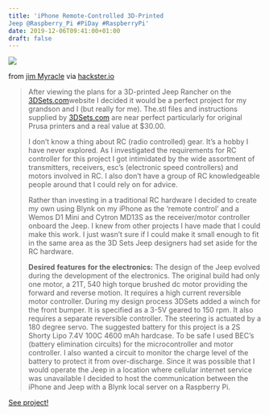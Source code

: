 ```yaml
---
title: 'iPhone Remote-Controlled 3D-Printed
Jeep @Raspberry_Pi #PiDay #RaspberryPi'
date: 2019-12-06T09:41:00+01:00
draft: false
---
```


![](https://cdn-blog.adafruit.com/uploads/2019/11/uploads2ftmp2f71cff26f-9912-456b-b082-7c14aeb24c862fqd1g4vq1ssgh1ct4rvkdjg_oEnJH8IvYx-600x450.jpg)

from [jim Myracle](https://www.hackster.io/TomatoMan) via [hackster.io](https://www.hackster.io/TomatoMan/wemos-blynk-iphone-remote-controlled-3d-printed-jeep-485f18)

> After viewing the plans for a 3D-printed Jeep Rancher on the [3DSets.com](https://www.3dsets.com/)website I decided it would be a perfect project for my grandson and I (but really for me). The.stl files and instructions supplied by [3DSets.com](https://www.3dsets.com/) are near perfect particularly for original Prusa printers and a real value at $30.00.
> 
> I don’t know a thing about RC (radio controlled) gear. It’s a hobby I have never explored. As I investigated the requirements for RC controller for this project I got intimidated by the wide assortment of transmitters, receivers, esc’s (electronic speed controllers) and motors involved in RC. I also don’t have a group of RC knowledgeable people around that I could rely on for advice.
> 
> Rather than investing in a traditional RC hardware I decided to create my own using Blynk on my iPhone as the ‘remote control’ and a Wemos D1 Mini and Cytron MD13S as the receiver/motor controller onboard the Jeep. I knew from other projects I have made that I could make this work. I just wasn’t sure if I could make it small enough to fit in the same area as the 3D Sets Jeep designers had set aside for the RC hardware.
> 
> **Desired** **features** **for the electronics:** The design of the Jeep evolved during the development of the electronics. The original build had only one motor, a 21T, 540 high torque brushed dc motor providing the forward and reverse motion. It requires a high current reversible motor controller. During my design process 3DSets added a winch for the front bumper. It is specified as a 3-5V geared to 150 rpm. It also requires a separate reversible controller. The steering is actuated by a 180 degree servo. The suggested battery for this project is a 2S Shorty Lipo 7.4V 100C 4600 mAh hardcase. To be safe I used BEC’s (battery elimination circuits) for the microcontroller and motor controller. I also wanted a circuit to monitor the charge level of the battery to protect it from over-discharge. Since it was possible that I would operate the Jeep in a location where cellular internet service was unavailable I decided to host the communication between the iPhone and Jeep with a Blynk local server on a Raspberry Pi.

[See project!](https://www.hackster.io/TomatoMan/wemos-blynk-iphone-remote-controlled-3d-printed-jeep-485f18)
